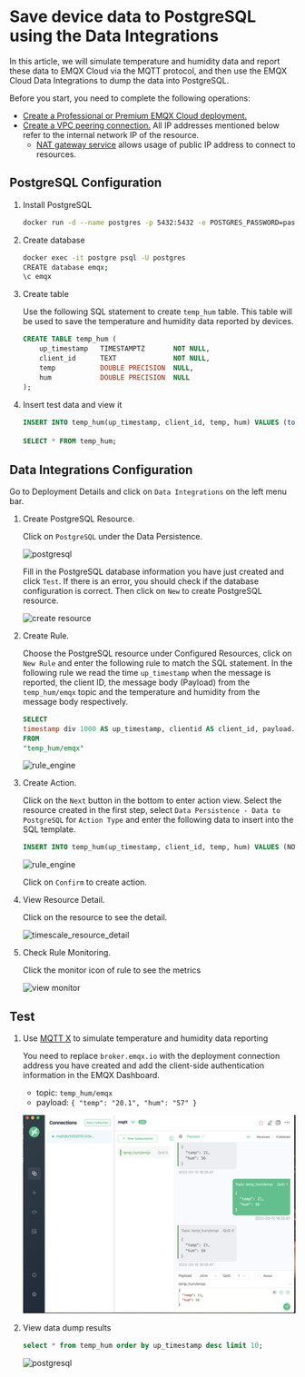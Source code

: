 # Save device data to PostgreSQL using the Data Integrations

In this article, we will simulate temperature and humidity data and report these data to EMQX Cloud via the MQTT protocol, and then use the EMQX Cloud Data Integrations to dump the data into PostgreSQL.

Before you start, you need to complete the following operations:

- [Create a Professional or Premium EMQX Cloud deployment.](../deployments/create_deployment.md)
- [Create a VPC peering connection.](../deployments/vpc_peering.md) All IP addresses mentioned below refer to the internal network IP of the resource.
  - [NAT gateway service](../vas/nat-gateway.md) allows usage of public IP address to connect to resources.

## PostgreSQL Configuration

1. Install PostgreSQL

    ```bash
    docker run -d --name postgres -p 5432:5432 -e POSTGRES_PASSWORD=password postgres:14
    ```

2. Create database

    ```bash
    docker exec -it postgre psql -U postgres
    CREATE database emqx;
    \c emqx
    ```

3. Create table

    Use the following SQL statement to create `temp_hum` table. This table will be used to save the temperature and humidity data reported by devices.

    ```sql
    CREATE TABLE temp_hum (
        up_timestamp   TIMESTAMPTZ       NOT NULL,
        client_id      TEXT              NOT NULL,
        temp           DOUBLE PRECISION  NULL,
        hum            DOUBLE PRECISION  NULL
    );
    ```

4. Insert test data and view it

    ```sql
    INSERT INTO temp_hum(up_timestamp, client_id, temp, hum) VALUES (to_timestamp(1603963414), 'temp_hum-001', 19.1, 55);

    SELECT * FROM temp_hum;
    ```

## Data Integrations Configuration

Go to Deployment Details and click on `Data Integrations` on the left menu bar.

1. Create PostgreSQL Resource.

    Click on `PostgreSQL` under the Data Persistence.

    ![postgresql](./_assets/postgresql.png)

    Fill in the PostgreSQL database information you have just created and click `Test`. If there is an error, you should check if the database configuration is correct. Then click on `New` to create PostgreSQL resource.

    ![create resource](./_assets/postgresql_create_resource.png)

2. Create Rule.

    Choose the PostgreSQL resource under Configured Resources, click on `New Rule` and enter the following rule to match the SQL statement. In the following rule we read the time `up_timestamp` when the message is reported, the client ID, the message body (Payload) from the `temp_hum/emqx` topic and the temperature and humidity from the message body respectively.

    ```sql
    SELECT 
    timestamp div 1000 AS up_timestamp, clientid AS client_id, payload.temp AS temp, payload.hum AS hum
    FROM
    "temp_hum/emqx"
    ```

    ![rule_engine](./_assets/postgresql_new_rule.png)

3. Create Action.

    Click on the `Next` button in the bottom to enter action view. Select the resource created in the first step, select `Data Persistence - Data to PostgreSQL` for `Action Type` and enter the following data to insert into the SQL template.

    ```sql
    INSERT INTO temp_hum(up_timestamp, client_id, temp, hum) VALUES (NOW(), ${client_id}, ${temp}, ${hum})
    ```

    ![rule_engine](./_assets/postgresql_new_action.png)

    Click on `Confirm` to create action.

4. View Resource Detail.

    Click on the resource to see the detail.

    ![timescale_resource_detail](./_assets/postgresql_resource_detail.png)

5. Check Rule Monitoring.

    Click the monitor icon of rule to see the metrics

    ![view monitor](./_assets/postgresql_monitor.png)

## Test

1. Use [MQTT X](https://mqttx.app/) to simulate temperature and humidity data reporting

    You need to replace `broker.emqx.io` with the deployment connection address you have created and add the client-side authentication information in the EMQX Dashboard.

    - topic: `temp_hum/emqx`
    - payload: `{ "temp": "20.1", "hum": "57" }`

    ![MQTTX](./_assets/mqttx_publish.png)

2. View data dump results

    ```sql
    select * from temp_hum order by up_timestamp desc limit 10;
    ```

    ![postgresql](./_assets/postgresql_query_result.png)
